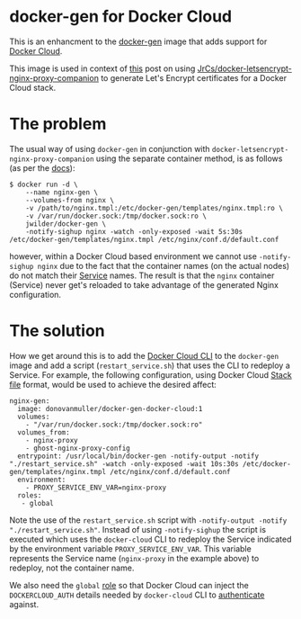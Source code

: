 # docker-gen for Docker Cloud

This is an enhancment to the [docker-gen](https://github.com/jwilder/docker-gen) image that adds support
for [Docker Cloud](https://cloud.docker.com).

This image is used in context of [this](https://blog.switchbit.io/developing-a-ghost-theme-with-gulp-part-5/) 
post on using [JrCs/docker-letsencrypt-nginx-proxy-companion](https://github.com/JrCs/docker-letsencrypt-nginx-proxy-companion)
to generate Let's Encrypt certificates for a Docker Cloud stack. 

# The problem

The usual way of using `docker-gen` in conjunction with `docker-letsencrypt-nginx-proxy-companion` using the separate
container method, is as follows (as per the [docs](https://github.com/JrCs/docker-letsencrypt-nginx-proxy-companion#separate-containers-recommended-method)):

```
$ docker run -d \
    --name nginx-gen \
    --volumes-from nginx \
    -v /path/to/nginx.tmpl:/etc/docker-gen/templates/nginx.tmpl:ro \
    -v /var/run/docker.sock:/tmp/docker.sock:ro \
    jwilder/docker-gen \
    -notify-sighup nginx -watch -only-exposed -wait 5s:30s /etc/docker-gen/templates/nginx.tmpl /etc/nginx/conf.d/default.conf
```

however, within a Docker Cloud based environment we cannot use `-notify-sighup nginx` due to the fact that
the container names (on the actual nodes) do not match their [Service](https://docs.docker.com/docker-cloud/apps/stacks/) names.
The result is that the `nginx` container (Service) never get's reloaded to take advantage of the generated Nginx configuration.

# The solution

How we get around this is to add the [Docker Cloud CLI](https://github.com/docker/dockercloud-cli)
to the `docker-gen` image and add a script (`restart_service.sh`) that uses the CLI to redeploy a Service.
For example, the following configuration, using Docker Cloud [Stack file](https://docs.docker.com/docker-cloud/apps/stack-yaml-reference/) 
format, would be used to achieve the desired affect:

```
nginx-gen:
  image: donovanmuller/docker-gen-docker-cloud:1
  volumes:
    - "/var/run/docker.sock:/tmp/docker.sock:ro"
  volumes_from:
    - nginx-proxy
    - ghost-nginx-proxy-config
  entrypoint: /usr/local/bin/docker-gen -notify-output -notify "./restart_service.sh" -watch -only-exposed -wait 10s:30s /etc/docker-gen/templates/nginx.tmpl /etc/nginx/conf.d/default.conf
  environment:
    - PROXY_SERVICE_ENV_VAR=nginx-proxy
  roles:
   - global
```

Note the use of the `restart_service.sh` script with `-notify-output -notify "./restart_service.sh"`.
Instead of using `-notify-sighup` the script is executed which uses the `docker-cloud` CLI to redeploy the Service 
indicated by the environment variable `PROXY_SERVICE_ENV_VAR`. 
This variable represents the Service name (`nginx-proxy` in the example above) to redeploy, not the container name.

We also need the `global` [role](https://docs.docker.com/docker-cloud/apps/api-roles/) so that Docker Cloud can inject the `DOCKERCLOUD_AUTH` details needed by `docker-cloud` CLI 
to [authenticate](https://github.com/docker/dockercloud-cli#authentication) against.




